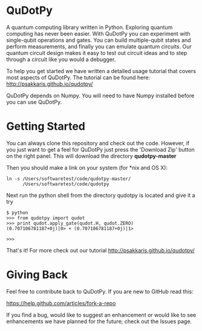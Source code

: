 QuDotPy
=======

A quantum computing library written in Python. Exploring quantum computing has never been easier. With QuDotPy you can 
experiment with single-qubit operations and gates. You can build multiple-qubit states and perform measurements, and finally you can emulate quantum circuits. Our quantum circuit design makes it easy to test out circuit ideas and to step through a circuit like you would a debugger.

To help you get started we have written a detailed usage tutorial that covers most aspects of QuDotPy. The tutorial can be found here: http://psakkaris.github.io/qudotpy/

QuDotPy depends on Numpy. You will need to have Numpy installed before you can use QuDotPy. 


Getting Started
===============

You can always clone this repository and check out the code. However, if you just want to get a feel for QuDotPy just press the 'Download Zip' button on the right panel. This will download the directory **qudotpy-master**

Then you should make a link on your system (for *nix and OS X):
```
ln -s /Users/softwaretest/code/qudotpy-master/ 
      /Users/softwaretest/code/qudotpy
```

Next run the python shell from the directory qudotpy is located and give it a try

```
$ python
>>> from qudotpy import qudot
>>> print qudot.apply_gate(qudot.H, qudot.ZERO)
(0.707106781187+0j)|0> + (0.707106781187+0j)|1>

>>> 

```

That's it! For more check out our tutorial http://psakkaris.github.io/qudotpy/

Giving Back
===========

Feel free to contribute back to QuDotPy. If you are new to GitHub read this: 

https://help.github.com/articles/fork-a-repo

If you find a bug, would like to suggest an enhancement or would like to see enhancements we have planned for the future; check out the Issues page.
